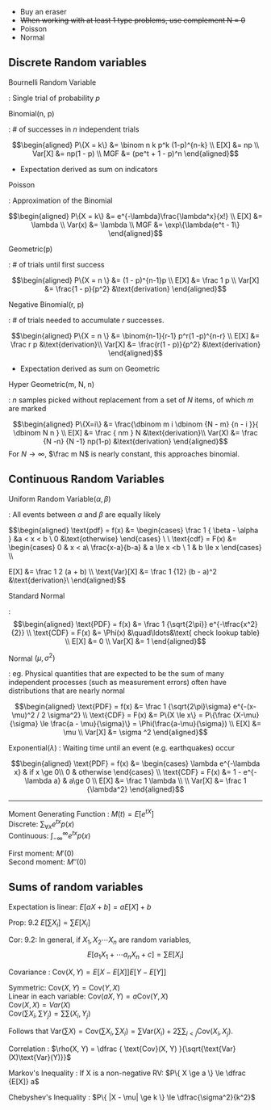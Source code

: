 * Buy an eraser
* ~~When working with at least 1 type problems, use complement N = 0~~
* Poisson
* Normal

## Discrete Random variables

Bournelli Random Variable

: Single trial of probability $p$

Binomial(n, p)

: \# of successes in $n$ independent trials

  $$\begin{aligned}
  P\{X = k\} &= \binom n k p^k (1-p)^{n-k} \\
  E[X]        &= np             \\ 
  Var[X]      &= np(1 - p) \\
  MGF &= (pe^t + 1 - p)^n
  \end{aligned}$$

  * Expectation derived as sum on indicators

Poisson

: Approximation of the Binomial

  $$\begin{aligned}
  P\{X = k\} &= e^{-\lambda}\frac{\lambda^x}{x!} \\
  E[X] &= \lambda \\
  Var(x) &= \lambda \\
  MGF &= \exp\{\lambda(e^t - 1\}
  \end{aligned}$$

Geometric(p)

: \# of trials until first success

  $$\begin{aligned}
  P\{X = n \} &= (1 - p)^{n-1}p \\
  E[X]        &= \frac 1 p      \\ 
  Var[X]      &= \frac{1 - p}{p^2}      &\text{derivation}
  \end{aligned}$$

Negative Binomial(r, p)

: \# of trials needed to accumulate $r$ successes.

  $$\begin{aligned}
  P\{X = n \} &= \binom{n-1}{r-1} p^r(1 -p)^{n-r}       \\
  E[X]        &= \frac r p                           &\text{derivation}\\ 
  Var[X]      &= \frac{r(1 - p)}{p^2}                &\text{derivation}
  \end{aligned}$$

  * Expectation derived as sum on Geometric

Hyper Geometric(m, N, n)

: $n$ samples picked without replacement from  a set of $N$  items, of which $m$
  are marked

  $$\begin{aligned}
  P\{X=i\} &= \frac{\dbinom m i \dbinom {N - m} {n - i }}{ \dbinom N n } \\
  E[X] &= \frac { nm } N  &\text{derivation}\\
  Var(X) &= \frac {N -n} {N -1} np(1-p) &\text{derivation}
  \end{aligned}$$
  For $N \to \infty$, $\frac m N$ is nearly constant, this approaches binomial.

## Continuous Random Variables

Uniform Random Variable$(\alpha, \beta)$

: All events between $\alpha$ and $\beta$ are equally likely

  $$\begin{aligned}
  \text{pdf} = f(x) &= \begin{cases}
   \frac 1 { \beta - \alpha  }   &a < x < b \\
   0                             &\text{otherwise}
  \end{cases} \\ \\
  \text{cdf} = F(x) &= \begin{cases}
   0                     & x < a\\
   \frac{x-a}{b-a}       & a \le x <b \\
   1                     & b \le x
  \end{cases} \\\\

  E[X] &= \frac 1 2 (a + b) \\\\
  \text{Var}[X] &= \frac 1 {12} (b - a)^2  &\text{derivation}\\ 
  \end{aligned}$$

Standard Normal

: $$\begin{aligned}
   \text{PDF} = f(x) &= \frac 1 {\sqrt{2\pi}} e^{-\tfrac{x^2}{2}} \\
   \text{CDF} = F(x) &= \Phi(x) &\quad\ldots&\text{ check lookup table} \\
                E[X] &= 0 \\
              Var[X] &= 1
   \end{aligned}$$


Normal $(\mu, \sigma^2)$

:  eg. Physical quantities that are expected to be the sum of many independent
   processes (such as measurement errors) often have distributions that are
   nearly normal

   $$\begin{aligned}
    \text{PDF} = f(x) &= \frac 1 {\sqrt{2\pi}\sigma} e^{-(x-\mu)^2 / 2 \sigma^2} \\
    \text{CDF} = F(x) &= P\{X \le x\}
              = P\{\frac {X-\mu}{\sigma} \le \frac{a - \mu}{\sigma}\}
              = \Phi(\frac{a-\mu}{\sigma}) \\
        E[X] &= \mu \\
      Var[X] &= \sigma ^2
   \end{aligned}$$

Exponential($\lambda$)
: Waiting time until an event (e.g. earthquakes) occur

   $$\begin{aligned}
   \text{PDF} = f(x) &= \begin{cases}
                           \lambda e^{-\lambda x} & if x \ge 0\\
                           0                      & otherwise
                         \end{cases} \\
   \text{CDF} = F(x) &= 1 - e^{-\lambda a} & a\ge 0 \\
                E[X] &= \frac 1 \lambda \\ \\
              Var[X] &= \frac 1 {\lambda^2}
   \end{aligned}$$

---

Moment Generating Function
: $M(t) = E[e^{tX}]$  
  Discrete: $\sum_{\forall x} e^{tx}p(x)$  
  Continuous: $\int_{-\infty}^{\infty} e^{tx}p(x)$
  
  First moment: $M'(0)$  
  Second moment: $M''(0)$



## Sums of random variables

Expectation is linear: $E[aX + b] = aE[X] + b$

Prop: 9.2 $E[\sum X_i] = \sum E[X_i]$

Cor: 9.2: In general, if $X_1, X_2 \cdots X_n$ are random variables,
$$ E[a_1 X_1 + \cdots a_n X_n + c ] = \sum E[X_i] $$


Covariance
: $\text{Cov}(X, Y) = E[X - E[X]] E[Y - E[Y]]$
 
  Symmetric: $\text{Cov}(X, Y) = \text{Cov}(Y, X)$  
  Linear in each variable: $\text{Cov}(aX, Y) = a\text{Cov}(Y, X)$  
  $\text{Cov}(X, X) = Var(X)$  
  $\text{Cov}(\sum X_i, \sum Y_j) = \sum \sum (X_i, Y_j)$

Follows that $\text{Var}(\sum X) = \text{Cov}(\sum X_i, \sum X_i) = \sum
\text{Var}(X_i) + 2 \sum\sum_{i <j}\text{Cov}(X_i, X_j)$.

Correlation
: $\rho(X, Y) = \dfrac { \text{Cov}(X, Y) }{\sqrt{\text{Var}(X)\text{Var}(Y)}}$

Markov's Inequality
: If X is a non-negative RV: $P\{ X \ge a \} \le \dfrac {E[X]} a$

Chebyshev's Inequality
: $P\{ |X - \mu| \ge k \} \le \dfrac{\sigma^2}{k^2}$
